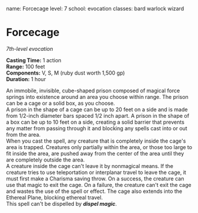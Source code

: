 name: Forcecage level: 7 school: evocation classes: bard warlock wizard

# Forcecage
_7th-level evocation_

**Casting Time:** 1 action    
**Range:** 100 feet    
**Components:** V, S, M (ruby dust worth 1,500 gp)    
**Duration:** 1 hour

An immobile, invisible, cube-shaped prison composed of magical force springs into existence around an area you choose within range. The prison can be a cage or a solid box, as you choose.    
A prison in the shape of a cage can be up to 20 feet on a side and is made from 1/2-inch diameter bars spaced 1/2 inch apart. A prison in the shape of a box can be up to 10 feet on a side, creating a solid barrier that prevents any matter from passing through it and blocking any spells cast into or out from the area.    
When you cast the spell, any creature that is completely inside the cage's area is trapped. Creatures only partially within the area, or those too large to fit inside the area, are pushed away from the center of the area until they are completely outside the area.    
A creature inside the cage can't leave it by nonmagical means. If the creature tries to use teleportation or interplanar travel to leave the cage, it must first make a Charisma saving throw. On a success, the creature can use that magic to exit the cage. On a failure, the creature can't exit the cage and wastes the use of the spell or effect. The cage also extends into the Ethereal Plane, blocking ethereal travel.    
This spell can't be dispelled by **_dispel magic_**. 